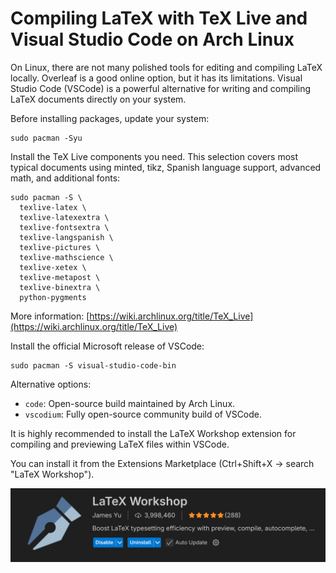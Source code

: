 # Compiling LaTeX with TeX Live and Visual Studio Code on Arch Linux

On Linux, there are not many polished tools for editing and compiling LaTeX locally. Overleaf is a good online option, but it has its limitations. Visual Studio Code (VSCode) is a powerful alternative for writing and compiling LaTeX documents directly on your system.

Before installing packages, update your system:
```
sudo pacman -Syu
```

Install the TeX Live components you need. This selection covers most typical documents using minted, tikz, Spanish language support, advanced math, and additional fonts:
```
sudo pacman -S \
  texlive-latex \
  texlive-latexextra \
  texlive-fontsextra \
  texlive-langspanish \
  texlive-pictures \
  texlive-mathscience \
  texlive-xetex \
  texlive-metapost \
  texlive-binextra \
  python-pygments
```


More information:
[https://wiki.archlinux.org/title/TeX_Live](https://wiki.archlinux.org/title/TeX_Live)


Install the official Microsoft release of VSCode:
```
sudo pacman -S visual-studio-code-bin
```

Alternative options:
- `code`: Open-source build maintained by Arch Linux.
- `vscodium`: Fully open-source community build of VSCode.

It is highly recommended to install the LaTeX Workshop extension for compiling and previewing LaTeX files within VSCode.

You can install it from the Extensions Marketplace (Ctrl+Shift+X → search "LaTeX Workshop").

![alt text](Texlive-VSCode.png)